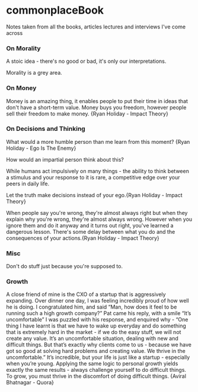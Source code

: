 # commonplaceBook
Notes taken from all the books, articles lectures and interviews I've come across

### On Morality

A stoic idea - there's no good or bad, it's only our interpretations.

Morality is a grey area. 


### On Money

Money is an amazing thing, it enables people to put their time in ideas that don't have a short-term value. Money buys you freedom, however people sell their freedom to make money. {Ryan Holiday - Impact Theory}


### On Decisions and Thinking

What would a more humble person than me learn from this moment? {Ryan Holiday - Ego Is The Enemy}

How would an impartial person think about this? 

While humans act impulsively on many things - the ability to think between a stimulus and your response to it is rare, a competitive edge over your peers in daily life. 

Let the truth make decisions instead of your ego.{Ryan Holiday - Impact Theory}

When people say you're wrong, they're almost always right but when they explain why you're wrong, they're almost always wrong. However when you ignore them and do it anyway and it turns out right, you've learned a dangerous lesson. There's some delay between what you do and the consequences of your actions.{Ryan Holiday - Impact Theory}


### Misc

Don't do stuff just because you're supposed to. 

### Growth

A close friend of mine is the CXO of a startup that is aggressively expanding. Over dinner one day, I was feeling incredibly proud of how well he is doing. I congratulated him, and said “Man, how does it feel to be running such a high growth company?”
Pat came his reply, with a smile “It’s uncomfortable”
I was puzzled with his response, and enquired why - “One thing I have learnt is that we have to wake up everyday and do something that is extremely hard in the market - if we do the easy stuff, we will not create any value.
It’s an uncomfortable situation, dealing with new and difficult things. But that’s exactly why clients come to us - because we have got so good at solving hard problems and creating value. We thrive in the uncomfortable.”
It’s incredible, but your life is just like a startup - especially when you’re young. Applying the same logic to personal growth yields exactly the same results - always challenge yourself to do difficult things.
To grow, you must thrive in the discomfort of doing difficult things. {Aviral Bhatnagar - Quora}